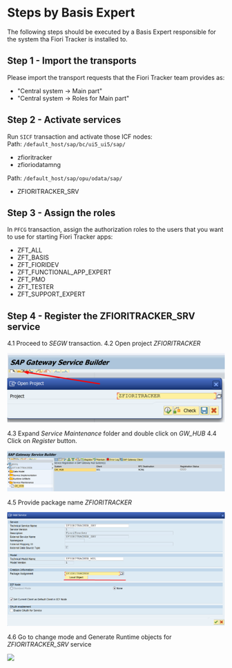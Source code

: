# Steps by Basis Expert

The following steps should be executed by a Basis Expert responsible for the system tha Fiori Tracker is installed to.

## Step 1 - Import the transports

Please import the transport requests that the Fiori Tracker team provides as:
- "Central system -> Main part"
- "Central system -> Roles for Main part"

## Step 2 - Activate services

Run `SICF` transaction and activate those ICF nodes:<br/>
Path: `/default_host/sap/bc/ui5_ui5/sap/`
- zfioritracker
- zfioriodatamng<br/>

Path: `/default_host/sap/opu/odata/sap/`
- ZFIORITRACKER_SRV

## Step 3 - Assign the roles

In `PFCG` transaction, assign the authorization roles to the users that you want to use for starting Fiori Tracker apps:
- ZFT_ALL
- ZFT_BASIS
- ZFT_FIORIDEV
- ZFT_FUNCTIONAL_APP_EXPERT
- ZFT_PMO
- ZFT_TESTER
- ZFT_SUPPORT_EXPERT

## Step 4 - Register the ZFIORITRACKER_SRV service

4.1 Proceed to *SEGW* transaction.
4.2 Open project *ZFIORITRACKER*

![](../res/segw_open.png)

4.3 Expand *Service Maintenance* folder and double click on *GW_HUB*
4.4 Click on *Register* button.

![](../res/segw_register.png)

4.5 Provide package name *ZFIORITRACKER*

![](../res/segw_package.png)

4.6 Go to change mode and Generate Runtime objects for *ZFIORITRACKER_SRV* service

![](/res/segw_regenerate.png)
